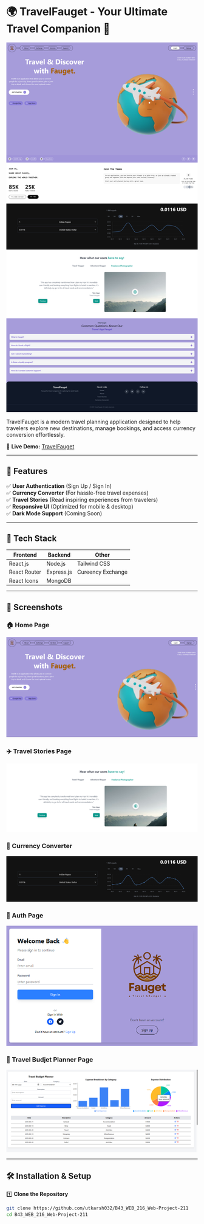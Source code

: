 # 🌍 TravelFauget - Your Ultimate Travel Companion 🚀

![TravelFauget](./client/src/assets/UI.png)

TravelFauget is a modern travel planning application designed to help travelers explore new destinations, manage bookings, and access currency conversion effortlessly.

🔗 **Live Demo:** [TravelFauget]()  

---

## 📌 Features

✅ **User Authentication** (Sign Up / Sign In)  
✅ **Currency Converter** (For hassle-free travel expenses)  
✅ **Travel Stories** (Read inspiring experiences from travelers)  
✅ **Responsive UI** (Optimized for mobile & desktop)  
✅ **Dark Mode Support** (Coming Soon)  

---

## 🚀 Tech Stack

| Frontend | Backend | Other |
|----------|---------|-------|
| React.js | Node.js | Tailwind CSS |
| React Router | Express.js | Cureency Exchange |
| React Icons | MongoDB |  |

---

## 📸 Screenshots

### 🏠 Home Page
![Home](./client/src/assets/Home.png)

### ✈️ Travel Stories Page
![Travel Stories](./client/src/assets/TravelStories.png)

### 🔄 Currency Converter
![Currency Converter](./client/src/assets/CurrencyConvertor.png)

### 🔄 Auth Page
![Currency Converter](./client/src/assets/Auth.png)

### 🔄 Travel Budjet Planner Page
![Currency Converter](./client/src/assets/TravelBudjetPlanner.png)

---

## 🛠️ Installation & Setup

1️⃣ **Clone the Repository**  
```bash
git clone https://github.com/utkarsh032/B43_WEB_216_Web-Project-211
cd B43_WEB_216_Web-Project-211

